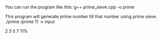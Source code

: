 You can run the program like this:
g++ prime_sieve.cpp -o prime

This program will generate  prime number till that number using prime sieve. 
./prime 
/prime
11 -> input

2
3
5
7
11%                             
